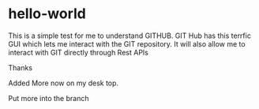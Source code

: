 # hello-world

This is a simple test for me to understand GITHUB.  GIT Hub has this terrfic GUI which lets me interact with the GIT repository.  It will also allow me to interact with GIT directly through Rest APIs

Thanks

Added More now on my desk top.


Put more into the branch
